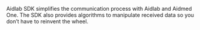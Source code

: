 Aidlab SDK simplifies the communication process with Aidlab and Aidmed One. The SDK also provides algorithms to manipulate received data so you don’t have to reinvent the wheel.